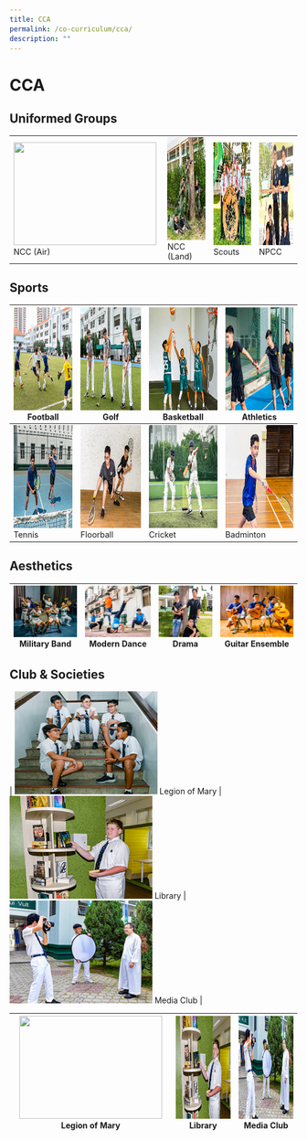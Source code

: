 ```yaml
---
title: CCA
permalink: /co-curriculum/cca/
description: ""
---
```

# CCA


## Uniformed Groups


|   |   |   |  |
| -------- | -------- | -------- | -------- | 
|  <img src="images/2022-Migration/Ncc_1.jpg" style="width:250px; height:180px"> NCC (Air)    | <img src="images/NCC%20(land).jpg" style="width:250px; height:180px"/>  NCC (Land)    | <img src="/images/Scouts.jpg" style="width:250px; height:180px"/>  Scouts     |  <img src="/images/NPCC.jpg" style="width:250px; height:180px"/> NPCC     |    

Sports
------

<img src="/images/football.jpg" style="width:250px; height:180px"/> Football  | <img src="/images/Golf.jpg" style="width:250px; height:180px"/> Golf | <img src="/images/Basketball.jpg" style="width:250px; height:180px"/> Basketball | <img src="/images/track%20n%20Field.jpg" style="width:250px; height:180px"/> Athletics |
|-----|-----|-----|-----|
<img src="/images/tennis.jpg" style="width:250px; height:180px"/> Tennis  | <img src="/images/Squash.jpg" style="width:250px; height:180px"/> Floorball | <img src="/images/Cricket.jpg" style="width:250px; height:180px"/> Cricket | <img src="/images/Badminton.jpg" style="width:250px; height:180px"/> Badminton |

Aesthetics
----------
| <img src="images/Military%20Band.jpg" style="width:180px; height:90px"/> Military Band  | <img src="images/dance.jpg" style="width:180px; height:90px"/> Modern Dance | <img src="/images/drama.jpg" style="width:180px; height:90px"/> Drama | <img src="/images/Guitar%20Ensemble.jpg" style="width:180px; height:90px"/> Guitar Ensemble |
|-----|-----|-----|-----|

Club & Societies
----------------

| <img src="images/legion%20of%20mary.jpg" style="width:250px; height:180px"/> Legion of Mary  | <img src="/images/Library.jpg" style="width:250px; height:180px"/> Library | <img src="/images/media%20and%20design.jpg" style="width:250px; height:180px"/> Media Club |

 <img src="/images/images/legion%20of%20mary.jpg" style="width:250px; height:180px"/> Legion of Mary  | <img src="/images/Library.jpg" style="width:250px; height:180px"/> Library | <img src="/images/media%20and%20design.jpg" style="width:250px; height:180px"/> Media Club | 
|-----|-----|-----|